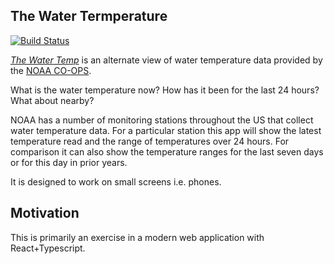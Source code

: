 ## The Water Termperature

[![Build Status](https://travis-ci.com/gj262/thewatertemp-reactified.svg?branch=master)](https://travis-ci.com/gj262/thewatertemp-reactified)

[_The Water Temp_](https://hardcore-neumann-6e940e.netlify.com/) is an alternate view of water temperature data provided by the [NOAA CO-OPS](https://tidesandcurrents.noaa.gov/stations.html?type=Physical%20Oceanography).

What is the water temperature now? How has it been for the last 24 hours? What about nearby?

NOAA has a number of monitoring stations throughout the US that collect water temperature data. For a particular station this app will show the latest temperature read and the range of temperatures over 24 hours. For comparison it can also show the temperature ranges for the last seven days or for this day in prior years.

It is designed to work on small screens i.e. phones.

## Motivation

This is primarily an exercise in a modern web application with React+Typescript.

